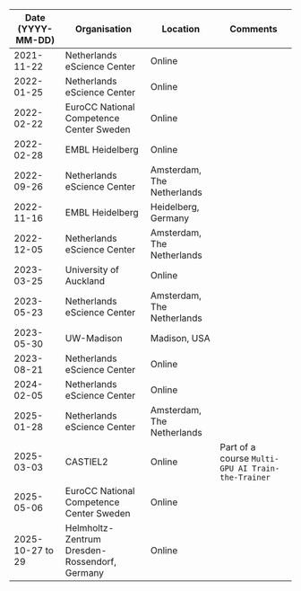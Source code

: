 | Date (YYYY-MM-DD) | Organisation                | Location                   | Comments |
|-------------------|-----------------------------|----------------------------|----------|
| 2021-11-22        | Netherlands eScience Center | Online                     |          |
| 2022-01-25        | Netherlands eScience Center | Online                     |          |
| 2022-02-22        | EuroCC National Competence Center Sweden | Online        |          |
| 2022-02-28        | EMBL Heidelberg             | Online                     |          |
| 2022-09-26        | Netherlands eScience Center | Amsterdam, The Netherlands |          |
| 2022-11-16        | EMBL Heidelberg             | Heidelberg, Germany        |          |
| 2022-12-05        | Netherlands eScience Center | Amsterdam, The Netherlands |          |
| 2023-03-25        | University of Auckland      | Online                     |          |
| 2023-05-23        | Netherlands eScience Center | Amsterdam, The Netherlands |          |
| 2023-05-30        | UW-Madison                  | Madison, USA               |          |
| 2023-08-21        | Netherlands eScience Center | Online                     |          |
| 2024-02-05        | Netherlands eScience Center | Online                     |          |
| 2025-01-28        | Netherlands eScience Center | Amsterdam, The Netherlands |          |
| 2025-03-03        | CASTIEL2                    | Online                     | Part of a course `Multi-GPU AI Train-the-Trainer` |
| 2025-05-06        | EuroCC National Competence Center Sweden | Online        |          |
| 2025-10-27 to 29      | Helmholtz-Zentrum Dresden-Rossendorf, Germany | Online        |          |
